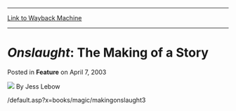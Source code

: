 
---
[Link to Wayback Machine](https://web.archive.org/web/20211017165707/https://magic.wizards.com/en/articles/archive/feature/onslaught-making-story-2003-04-07)

[_metadata_:author]:- "Jess Lebow"
[_metadata_:description]:- "/default.asp?x=books/magic/makingonslaught3"
[_metadata_:generator]:- "Drupal 7 (http://drupal.org)"
[_metadata_:node]:- "630331"
[_metadata_:publish_date]:- "2003-04-07"
[_metadata_:source]:- "div-main-content"
[_metadata_:title]:- "Onslaught: The Making of a Story"
[_metadata_:wayback_capture_timestamp]:- "2021-10-17 16:57:07"
[_metadata_:wayback_raw_url]:- "https://web.archive.org/web/20211017165707id_/https://magic.wizards.com/en/articles/archive/feature/onslaught-making-story-2003-04-07"
[_metadata_:wayback_url]:- "https://magic.wizards.com/en/articles/archive/feature/onslaught-making-story-2003-04-07"
---


*Onslaught*: The Making of a Story
==================================



 Posted in **Feature**
 on April 7, 2003 






![](https://media.magic.wizards.com/styles/auth_small/public/generic-avatar-150_284.png)
By Jess Lebow











/default.asp?x=books/magic/makingonslaught3





